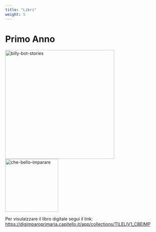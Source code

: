 ```yaml
---
title: "Libri"
weight: 5
---
```


# Primo Anno

<a href="https://it-content.pearson.com/products/05c043f5-8cb2-4d6a-8647-5eb3240112be/9788861617094A_flipbook/index.html">
    <img src="https://it.pearson.com/content/dam/region-core/italy/pearson-italy/images/Proposte-editoriali/Pearson-materiali-novit%C3%A0-editoriali-BillyBot.png" alt="billy-bot-stories" width="350px"/>
</a>

<a href="https://www.capitello.it/libri/che-bello-e-imparare/">
    <img src="https://www.capitello.it/wp-content/uploads/libri-images/Che_bello_IMPARARE_1A_metodo-1-214x265.jpg" alt="che-bello-imparare" width="170px"/>
</a>

Per visulaizzare il libro digitale segui il link: https://digimparoprimaria.capitello.it/app/collections/TILELIV1_CBEIMP



